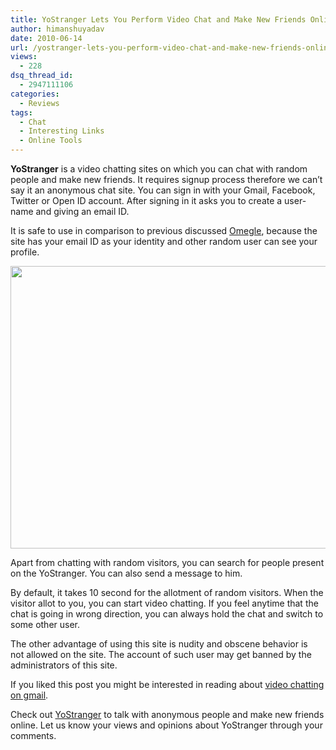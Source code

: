```yaml
---
title: YoStranger Lets You Perform Video Chat and Make New Friends Online
author: himanshuyadav
date: 2010-06-14
url: /yostranger-lets-you-perform-video-chat-and-make-new-friends-online/
views:
  - 228
dsq_thread_id:
  - 2947111106
categories:
  - Reviews
tags:
  - Chat
  - Interesting Links
  - Online Tools
---
```

**YoStranger** is a video chatting sites on which you can chat with random people and make new friends. It requires signup process therefore we can’t say it an anonymous chat site. You can sign in with your Gmail, Facebook, Twitter or Open ID account. After signing in it asks you to create a user-name and giving an email ID.

It is safe to use in comparison to previous discussed [Omegle][1], because the site has your email ID as your identity and other random user can see your profile.

<a rel="attachment wp-att-26589" href="http://devilsworkshop.org/yostranger-lets-you-perform-video-chat-and-make-new-friends-online/yostranger/"><img class="alignnone size-full wp-image-26589" title="YoStranger" src="http://cdn.devilsworkshop.org/files/2010/06/YoStranger.png" alt="" width="580" height="452" /></a>

Apart from chatting with random visitors, you can search for people present on the YoStranger. You can also send a message to him.

By default, it takes 10 second for the allotment of random visitors. When the visitor allot to you, you can start video chatting. If you feel anytime that the chat is going in wrong direction, you can always hold the chat and switch to some other user.

The other advantage of using this site is nudity and obscene behavior is not allowed on the site. The account of such user may get banned by the administrators of this site.

If you liked this post you might be interested in reading about [video chatting on gmail][2].

Check out <a href="http://www.yostranger.com/" onclick="_gaq.push(['_trackEvent', 'outbound-article', 'http://www.yostranger.com/', 'YoStranger']);" >YoStranger</a> to talk with anonymous people and make new friends online. Let us know your views and opinions about YoStranger through your comments.

 [1]: http://devilsworkshop.org/omegle-complete-anonymous-chatting/
 [2]: http://devilsworkshop.org/now-view-videos-in-gmail-chat-window-new-feature/ "video chatting on gmail"
